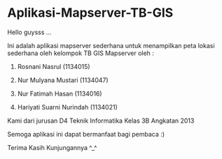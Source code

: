 # Aplikasi-Mapserver-TB-GIS

Hello guysss ...

Ini adalah aplikasi mapserver sederhana untuk menampilkan peta lokasi sederhana oleh kelompok TB GIS Mapserver oleh :

1. Rosnani Nasrul                 (1134015)

2. Nur Mulyana Mustari            (1134047)

3. Nur Fatimah Hasan              (1134016)

4. Hariyati Suarni Nurindah       (1134021)

Kami dari jurusan D4 Teknik Informatika Kelas 3B Angkatan 2013

Semoga aplikasi ini dapat bermanfaat bagi pembaca :) 

Terima Kasih Kunjungannya ^_^
